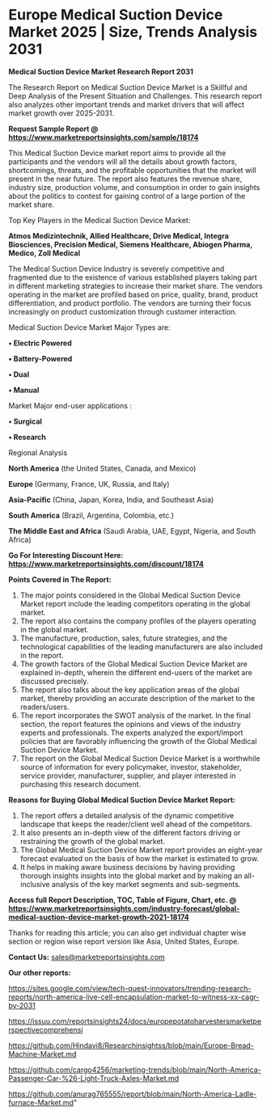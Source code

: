 # Europe Medical Suction Device Market 2025 | Size, Trends Analysis 2031

<strong>Medical Suction Device Market Research Report 2031</strong>

The Research Report on Medical Suction Device Market is a Skillful and Deep Analysis of the Present Situation and Challenges. This research report also analyzes other important trends and market drivers that will affect market growth over 2025-2031.

<strong>Request Sample Report @ <a href=https://www.marketreportsinsights.com/sample/18174>https://www.marketreportsinsights.com/sample/18174</a></strong>

This Medical Suction Device market report aims to provide all the participants and the vendors will all the details about growth factors, shortcomings, threats, and the profitable opportunities that the market will present in the near future. The report also features the revenue share, industry size, production volume, and consumption in order to gain insights about the politics to contest for gaining control of a large portion of the market share.

Top Key Players in the Medical Suction Device Market:

<strong>Atmos Medizintechnik, Allied Healthcare, Drive Medical, Integra Biosciences, Precision Medical, Siemens Healthcare, Abiogen Pharma, Medico, Zoll Medical</strong>

The Medical Suction Device Industry is severely competitive and fragmented due to the existence of various established players taking part in different marketing strategies to increase their market share. The vendors operating in the market are profiled based on price, quality, brand, product differentiation, and product portfolio. The vendors are turning their focus increasingly on product customization through customer interaction.

Medical Suction Device Market Major Types are:

<strong>• Electric Powered

• Battery-Powered

• Dual

• Manual</strong>

Market Major end-user applications :

<strong>• Surgical

• Research</strong>

Regional Analysis

</u><strong><b>North America</b></strong> (the United States, Canada, and Mexico)

<strong><b>Europe </b></strong>(Germany, France, UK, Russia, and Italy)

<strong><b>Asia-Pacific</b></strong> (China, Japan, Korea, India, and Southeast Asia)

<strong><b>South America</b></strong> (Brazil, Argentina, Colombia, etc.)

<strong><b>The Middle East and Africa</b></strong> (Saudi Arabia, UAE, Egypt, Nigeria, and South Africa)

<strong>Go For Interesting Discount Here: <a href=https://www.marketreportsinsights.com/discount/18174>https://www.marketreportsinsights.com/discount/18174</a></strong>

<strong>Points Covered in The Report:</strong>
<ol>
  <li>The major points considered in the Global Medical Suction Device Market report include the leading competitors operating in the global market.</li>
  <li>The report also contains the company profiles of the players operating in the global market.</li>
  <li>The manufacture, production, sales, future strategies, and the technological capabilities of the leading manufacturers are also included in the report.</li>
  <li>The growth factors of the Global Medical Suction Device Market are explained in-depth, wherein the different end-users of the market are discussed precisely.</li>
  <li>The report also talks about the key application areas of the global market, thereby providing an accurate description of the market to the readers/users.</li>
  <li>The report incorporates the SWOT analysis of the market. In the final section, the report features the opinions and views of the industry experts and professionals. The experts analyzed the export/import policies that are favorably influencing the growth of the Global Medical Suction Device Market.</li>
  <li>The report on the Global Medical Suction Device Market is a worthwhile source of information for every policymaker, investor, stakeholder, service provider, manufacturer, supplier, and player interested in purchasing this research document.</li>
</ol>
<strong>Reasons for Buying Global Medical Suction Device Market Report:</strong>

<ol>
  <li>The report offers a detailed analysis of the dynamic competitive landscape that keeps the reader/client well ahead of the competitors.</li>
  <li>It also presents an in-depth view of the different factors driving or restraining the growth of the global market.</li>
  <li>The Global Medical Suction Device Market report provides an eight-year forecast evaluated on the basis of how the market is estimated to grow.</li>
  <li>It helps in making aware business decisions by having providing thorough insights insights into the global market and by making an all-inclusive analysis of the key market segments and sub-segments.</li>
</ol>
<strong>Access full Report Description, TOC, Table of Figure, Chart, etc. @ <a href=https://www.marketreportsinsights.com/industry-forecast/global-medical-suction-device-market-growth-2021-18174>https://www.marketreportsinsights.com/industry-forecast/global-medical-suction-device-market-growth-2021-18174</a></strong>


Thanks for reading this article; you can also get individual chapter wise section or region wise report version like Asia, United States, Europe.

<strong>Contact Us:</strong>
sales@marketreportsinsights.com

<strong>Our other reports:</strong>

<a href=https://sites.google.com/view/tech-quest-innovators/trending-research-reports/north-america-live-cell-encapsulation-market-to-witness-xx-cagr-by-2031>https://sites.google.com/view/tech-quest-innovators/trending-research-reports/north-america-live-cell-encapsulation-market-to-witness-xx-cagr-by-2031</a>

<a href=https://issuu.com/reportsinsights24/docs/europepotatoharvestersmarketperspectivecomprehensi>https://issuu.com/reportsinsights24/docs/europepotatoharvestersmarketperspectivecomprehensi</a>

<a href=https://github.com/Hindavi8/Researchinsightss/blob/main/Europe-Bread-Machine-Market.md>https://github.com/Hindavi8/Researchinsightss/blob/main/Europe-Bread-Machine-Market.md</a>

<a href=https://github.com/cargo4256/marketing-trends/blob/main/North-America-Passenger-Car-%26-Light-Truck-Axles-Market.md>https://github.com/cargo4256/marketing-trends/blob/main/North-America-Passenger-Car-%26-Light-Truck-Axles-Market.md</a>

<a href=https://github.com/anurag765555/report/blob/main/North-America-Ladle-furnace-Market.md>https://github.com/anurag765555/report/blob/main/North-America-Ladle-furnace-Market.md</a>"
